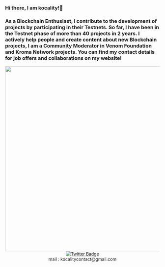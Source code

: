 ### Hi there, I am kocality!👋
 <a></a>
### As a Blockchain Enthusiast, I contribute to the development of projects by participating in their Testnets. So far, I have been in the Testnet phase of more than 40 projects in 2 years. I actively help people and create content about new Blockchain projects, I am a Community Moderator in Venom Foundation and Kroma Network projects. You can find my contact details for job offers and collaborations on my website!

<div id="header" align="center">
  <img src="https://64.media.tumblr.com/26b671fb5af5f7d42c67be1bbfff122a/14285fd47a7da8d8-7b/s500x750/898aebe40baea8d256a8a15e80907eb8e12e1609.gif" width="600"/>


<div id="badges">
  <a href="https://twitter.com/kkocality">
    <img src="https://img.shields.io/badge/Twitter-blue?style=for-the-badge&logo=twitter&logoColor=white" alt="Twitter Badge"/>
  </a>
</div>

</div>  
<div align="center">  
mail : kocalitycontact@gmail.com
 

